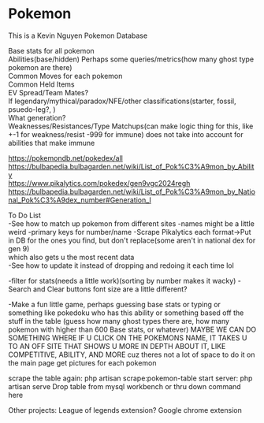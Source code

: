 # Pokemon

This is a Kevin Nguyen Pokemon Database

Base stats for all pokemon  
Abilities(base/hidden)
Perhaps some queries/metrics(how many ghost type pokemon are there)  
Common Moves for each pokemon  
Common Held Items  
EV Spread/Team Mates?  
If legendary/mythical/paradox/NFE/other classifications(starter, fossil, psuedo-leg?, )  
What generation?  
Weaknesses/Resistances/Type Matchups(can make logic thing for this, like +-1 for weakness/resist -999 for immune)
    does not take into account for abilities that make immune  


https://pokemondb.net/pokedex/all  
https://bulbapedia.bulbagarden.net/wiki/List_of_Pok%C3%A9mon_by_Ability  
https://www.pikalytics.com/pokedex/gen9vgc2024regh  
https://bulbapedia.bulbagarden.net/wiki/List_of_Pok%C3%A9mon_by_National_Pok%C3%A9dex_number#Generation_I  



To Do List  
-See how to match up pokemon from different sites
    -names might be a little weird
    -primary keys for number/name
-Scrape Pikalytics each format->Put in DB for the ones you find, but don't replace(some aren't in national dex for gen 9)   
    which also gets u the most recent data  
-See how to update it instead of dropping and redoing it each time lol

-filter for stats(needs a little work)(sorting by number makes it wacky)
-Search and Clear buttons font size are a little different?

-Make a fun little game, perhaps guessing base stats or typing or something like pokedoku who has this ability or something based off the stuff in the table
    (guess how many ghost types there are, how many pokemon with higher than 600 Base stats, or whatever)
MAYBE WE CAN DO SOMETHING WHERE IF U CLICK ON THE POKEMONS NAME, IT TAKES U TO AN OFF SITE THAT SHOWS U MORE IN DEPTH ABOUT IT, LIKE COMPETITIVE, ABILITY, AND MORE
    cuz theres not a lot of space to do it on the main page
    get pictures for each pokemon


scrape the table again: php artisan scrape:pokemon-table
start server: php artisan serve
Drop table from mysql workbench or thru down command here



Other projects:
League of legends extension?
Google chrome extension

